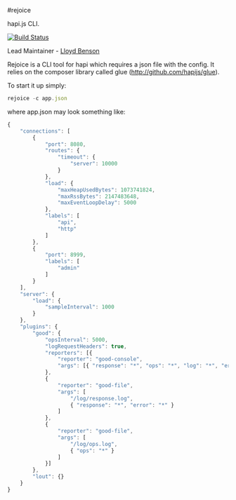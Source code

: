 #rejoice

hapi.js CLI.

[![Build Status](https://secure.travis-ci.org/hapijs/rejoice.png)](http://travis-ci.org/hapijs/rejoice)

Lead Maintainer - [Lloyd Benson](https://github.com/lloydbenson)

Rejoice is a CLI tool for hapi which requires a json file with the config.  It relies on the composer library called glue (http://github.com/hapijs/glue).

To start it up simply:

```javascript
rejoice -c app.json

```

where app.json may look something like:

```javascript
{
    "connections": [
        {
            "port": 8080,
            "routes": {
                "timeout": {
                    "server": 10000
                }
            },
            "load": {
                "maxHeapUsedBytes": 1073741824,
                "maxRssBytes": 2147483648,
                "maxEventLoopDelay": 5000
            },
            "labels": [
                "api",
                "http"
            ]
        },
        {
            "port": 8999,
            "labels": [
                "admin"
            ]
        }
    ],
    "server": {
        "load": {
            "sampleInterval": 1000
        }
    },
    "plugins": {
        "good": {
            "opsInterval": 5000,
            "logRequestHeaders": true,
            "reporters": [{
                "reporter": "good-console",
                "args": [{ "response": "*", "ops": "*", "log": "*", "error": "*" }]
            },
            {
                "reporter": "good-file",
                "args": [
                    "/log/response.log",
                    { "response": "*", "error": "*" }
                ]
            },
            {
                "reporter": "good-file",
                "args": [
                    "/log/ops.log",
                    { "ops": "*" }
                ]
            }]
        },
        "lout": {}
    }
}

```
